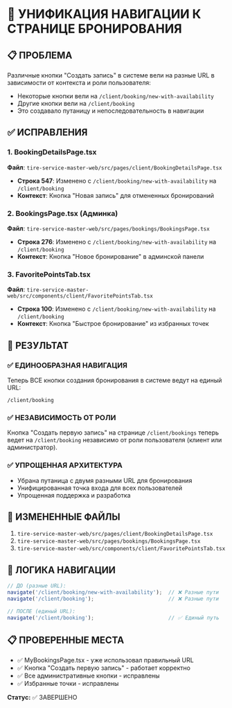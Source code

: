 # 🎯 УНИФИКАЦИЯ НАВИГАЦИИ К СТРАНИЦЕ БРОНИРОВАНИЯ

## 📋 ПРОБЛЕМА
Различные кнопки "Создать запись" в системе вели на разные URL в зависимости от контекста и роли пользователя:
- Некоторые кнопки вели на `/client/booking/new-with-availability`
- Другие кнопки вели на `/client/booking`
- Это создавало путаницу и непоследовательность в навигации

## ✅ ИСПРАВЛЕНИЯ

### 1. BookingDetailsPage.tsx
**Файл**: `tire-service-master-web/src/pages/client/BookingDetailsPage.tsx`
- **Строка 547**: Изменено с `/client/booking/new-with-availability` на `/client/booking`
- **Контекст**: Кнопка "Новая запись" для отмененных бронирований

### 2. BookingsPage.tsx (Админка)
**Файл**: `tire-service-master-web/src/pages/bookings/BookingsPage.tsx`
- **Строка 276**: Изменено с `/client/booking/new-with-availability` на `/client/booking`
- **Контекст**: Кнопка "Новое бронирование" в админской панели

### 3. FavoritePointsTab.tsx
**Файл**: `tire-service-master-web/src/components/client/FavoritePointsTab.tsx`
- **Строка 100**: Изменено с `/client/booking/new-with-availability` на `/client/booking`
- **Контекст**: Кнопка "Быстрое бронирование" из избранных точек

## 🎯 РЕЗУЛЬТАТ

### ✅ ЕДИНООБРАЗНАЯ НАВИГАЦИЯ
Теперь ВСЕ кнопки создания бронирования в системе ведут на единый URL:
```
/client/booking
```

### ✅ НЕЗАВИСИМОСТЬ ОТ РОЛИ
Кнопка "Создать первую запись" на странице `/client/bookings` теперь ведет на `/client/booking` независимо от роли пользователя (клиент или администратор).

### ✅ УПРОЩЕННАЯ АРХИТЕКТУРА
- Убрана путаница с двумя разными URL для бронирования
- Унифицированная точка входа для всех пользователей
- Упрощенная поддержка и разработка

## 📁 ИЗМЕНЕННЫЕ ФАЙЛЫ
1. `tire-service-master-web/src/pages/client/BookingDetailsPage.tsx`
2. `tire-service-master-web/src/pages/bookings/BookingsPage.tsx`
3. `tire-service-master-web/src/components/client/FavoritePointsTab.tsx`

## 🔄 ЛОГИКА НАВИГАЦИИ
```typescript
// ДО (разные URL):
navigate('/client/booking/new-with-availability');  // ❌ Разные пути
navigate('/client/booking');                        // ❌ Разные пути

// ПОСЛЕ (единый URL):
navigate('/client/booking');                        // ✅ Единый путь
```

## 📋 ПРОВЕРЕННЫЕ МЕСТА
- ✅ MyBookingsPage.tsx - уже использовал правильный URL
- ✅ Кнопка "Создать первую запись" - работает корректно
- ✅ Все административные кнопки - исправлены
- ✅ Избранные точки - исправлены

**Статус:** ✅ ЗАВЕРШЕНО 